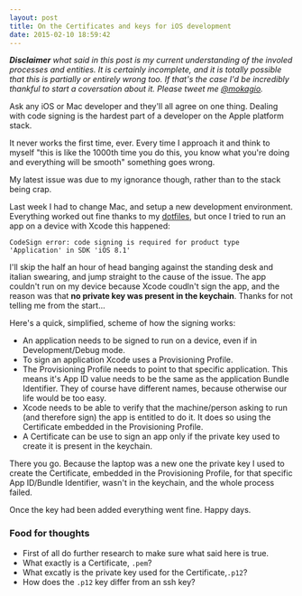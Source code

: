 ```yaml
---
layout: post
title: On the Certificates and keys for iOS development
date: 2015-02-10 18:59:42
---
```


_**Disclaimer** what said in this post is my current understanding of the involed processes and entities. It is certainly incomplete, and it is totally possible that this is partially or entirely wrong too. If that's the case I'd be incredibly thankful to start a coversation about it. Please tweet me [@mokagio](https://twitter.com/mokagio)._

Ask any iOS or Mac developer and they'll all agree on one thing. Dealing with code signing is the hardest part of a developer on the Apple platform stack.

It never works the first time, ever. Every time I approach it and think to myself "this is like the 1000th time you do this, you know what you're doing and everything will be smooth" something goes wrong.

My latest issue was due to my ignorance though, rather than to the stack being crap.

Last week I had to change Mac, and setup a new development environment. Everything worked out fine thanks to my [dotfiles](https://github.com/mokagio/dotfiles), but once I tried to run an app on a device with Xcode this happened:

```
CodeSign error: code signing is required for product type 'Application' in SDK 'iOS 8.1'
```

I'll skip the half an hour of head banging against the standing desk and italian swearing, and jump straight to the cause of the issue. The app couldn't run on my device because Xcode coudln't sign the app, and the reason was that **no private key was present in the keychain**. Thanks for not telling me from the start...

Here's a quick, simplified, scheme of how the signing works:

* An application needs to be signed to run on a device, even if in Development/Debug mode.
* To sign an application Xcode uses a Provisioning Profile.
* The Provisioning Profile needs to point to that specific application. This means it's App ID value needs to be the same as the application Bundle Identifier. They of course have different names, because otherwise our life would be too easy.
* Xcode needs to be able to verify that the machine/person asking to run (and therefore sign) the app is entitled to do it. It does so using the Certificate embedded in the Provisioning Profile.
* A Certificate can be use to sign an app only if the private key used to create it is present in the keychain.

There you go. Because the laptop was a new one the private key I used to create the Certificate, embedded in the Provisioning Profile, for that specific App ID/Bundle Identifier, wasn't in the keychain, and the whole process failed.

Once the key had been added everything went fine. Happy days.

### Food for thoughts

* First of all do further research to make sure what said here is true.
* What exactly is a Certificate, `.pem`?
* What excatly is the private key used for the Certificate,`.p12`?
* How does the `.p12` key differ from an ssh key?

